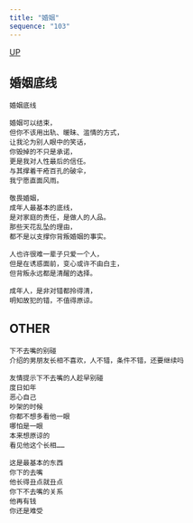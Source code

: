 ```yaml
---
title: "婚姻"
sequence: "103"
---
```


[UP](/thyself/thyself-home.html)

## 婚姻底线

```text
婚姻底线

婚姻可以结束，
但你不该用出轨、暖昧、滥情的方式，
让我沦为别人眼中的笑话，
你毁掉的不只是承诺，
更是我对人性最后的信任。
与其撑着干疮百孔的破伞，
我宁愿直面风雨。

敬畏婚姻，
成年人最基本的底线，
是对家庭的责任，是做人的人品。
那些天花乱坠的理由，
都不是以支撑你背叛婚姻的事实。

人也许很难一辈子只爱一个人，
但是在诱惑面前，变心或许不由白主，
但背叛永远都是清醒的选择。

成年人，是非对错都拎得清，
明知故犯的错，不值得原谅。
```

## OTHER

```text
下不去嘴的别碰
介绍的男朋友长相不喜欢，人不错，条件不错，还要继续吗

友情提示下不去嘴的人趁早别碰
度日如年
恶心自己
吵架的时候
你都不想多看他一眼
哪怕是一眼
本来想原谅的
看见他这个长相……

这是最基本的东西
你下的去嘴
他长得丑点就丑点
你下不去嘴的关系
他再有钱
你还是难受
```
